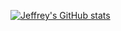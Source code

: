 [![Jeffrey's GitHub stats](https://github-readme-stats.vercel.app/api?username=chipmunkboi)](https://github.com/anuraghazra/github-readme-stats)
